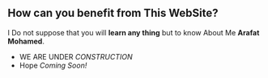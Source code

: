 ## How can you benefit from This WebSite?
I Do not suppose that you will **learn any thing** but to know About Me **Arafat Mohamed**.

- WE ARE UNDER _CONSTRUCTION_
- Hope _Coming Soon!_
